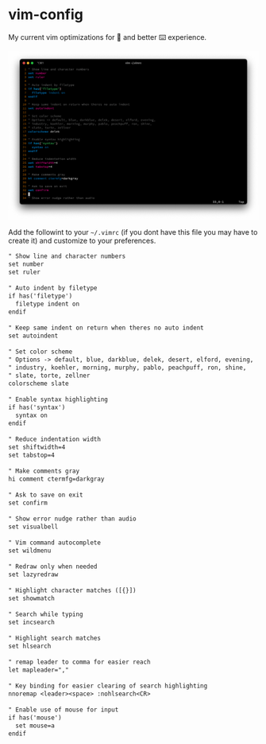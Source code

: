 # vim-config
My current vim optimizations for 🎨 and better ⌨️ experience.

![alt Vim after applying optimizations](https://github.com/jdredman/vim-config/blob/main/vim-optimized.png?raw=true)

Add the followint to your `~/.vimrc` (if you dont have this file you may have to create it) and customize to your preferences.

```vim
" Show line and character numbers
set number
set ruler

" Auto indent by filetype
if has('filetype')
  filetype indent on
endif

" Keep same indent on return when theres no auto indent
set autoindent

" Set color scheme 
" Options -> default, blue, darkblue, delek, desert, elford, evening, 
" industry, koehler, morning, murphy, pablo, peachpuff, ron, shine,
" slate, torte, zellner
colorscheme slate

" Enable syntax highlighting
if has('syntax')
  syntax on
endif

" Reduce indentation width
set shiftwidth=4
set tabstop=4

" Make comments gray
hi comment ctermfg=darkgray

" Ask to save on exit
set confirm

" Show error nudge rather than audio
set visualbell

" Vim command autocomplete
set wildmenu

" Redraw only when needed
set lazyredraw

" Highlight character matches ([{}])
set showmatch

" Search while typing
set incsearch

" Highlight search matches
set hlsearch

" remap leader to comma for easier reach
let mapleader=","

" Key binding for easier clearing of search highlighting
nnoremap <leader><space> :nohlsearch<CR>

" Enable use of mouse for input
if has('mouse')
  set mouse=a
endif
```
